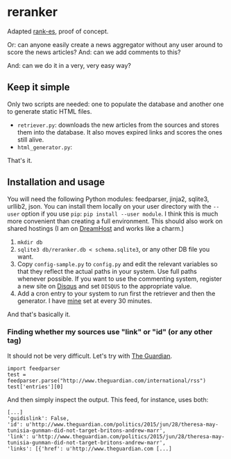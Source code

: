 # reranker
Adapted [rank-es](https://github.com/rinze/rank-es), proof of concept.

Or: can anyone easily create a news aggregator without any user around to score the news articles? And: can we add comments to this?

And: can we do it in a very, very easy way?

## Keep it simple

Only two scripts are needed: one to populate the database and another one to generate static HTML files.

* `retriever.py`: downloads the new articles from the sources and stores them into the database. It also moves expired links and scores the ones still alive.
* `html_generator.py`: 

That's it.

## Installation and usage

You will need the following Python modules: feedparser, jinja2, sqlite3, urllib2, json. You can install them locally on your user directory with the `--user` option if you use `pip`: `pip install --user module`. I think this is much more convenient than creating a full environment. This should also work on shared hostings (I am on [DreamHost](http://www.dreamhost.com) and works like a charm.)

1. `mkdir db`
2. `sqlite3 db/reranker.db < schema.sqlite3`, or any other DB file you want.
3. Copy `config-sample.py` to `config.py` and edit the relevant variables so that they reflect the actual paths in your system. Use full paths whenever possible. If you want to use the commenting system, register a new site on [Disqus](http://www.disqus.com) and set `DISQUS` to the appropriate value.
4. Add a cron entry to your system to run first the retriever and then the generator. I have [mine](http://reranker.rinzewind.org) set at every 30 minutes.

And that's basically it.

### Finding whether my sources use "link" or "id" (or any other tag)

It should not be very difficult. Let's try with [The Guardian](http://www.theguardian.com).

    import feedparser
    test = feedparser.parse("http://www.theguardian.com/international/rss")
    test['entries'][0]

And then simply inspect the output. This feed, for instance, uses both:

    [...]
    'guidislink': False,
    'id': u'http://www.theguardian.com/politics/2015/jun/28/theresa-may-tunisia-gunman-did-not-target-britons-andrew-marr',
    'link': u'http://www.theguardian.com/politics/2015/jun/28/theresa-may-tunisia-gunman-did-not-target-britons-andrew-marr',
    'links': [{'href': u'http://www.theguardian.com [...]


